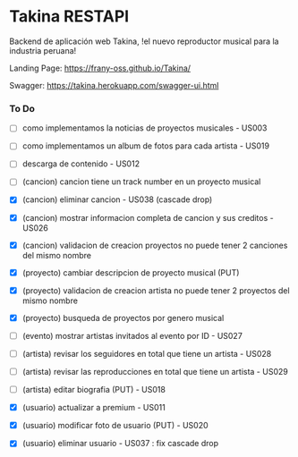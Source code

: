 # Takina RESTAPI
Backend de aplicación web Takina, !el nuevo reproductor musical para la industria peruana!

Landing Page: https://frany-oss.github.io/Takina/

Swagger: https://takina.herokuapp.com/swagger-ui.html


### To Do

- [ ] como implementamos la noticias de proyectos musicales - US003
- [ ] como implementamos un album de fotos para cada artista - US019
- [ ] descarga de contenido - US012

- [ ] (cancion) cancion tiene un track number en un proyecto musical
- [X] (cancion) eliminar cancion - US038 (cascade drop)
- [X] (cancion) mostrar informacion completa de cancion y sus creditos - US026
- [X] (cancion) validacion de creacion proyectos no puede tener 2 canciones del mismo nombre

- [X] (proyecto) cambiar descripcion de proyecto musical (PUT)
- [X] (proyecto) validacion de creacion artista no puede tener 2 proyectos del mismo nombre
- [X] (proyecto) busqueda de proyectos por genero musical

- [ ] (evento) mostrar artistas invitados al evento por ID - US027

- [ ] (artista) revisar los seguidores en total que tiene un artista - US028
- [ ] (artista) revisar las reproducciones en total que tiene un artista - US029
- [ ] (artista) editar biografia (PUT) - US018

- [X] (usuario) actualizar a premium - US011
- [X] (usuario) modificar foto de usuario (PUT) - US020
- [X] (usuario) eliminar usuario - US037 : fix cascade drop
